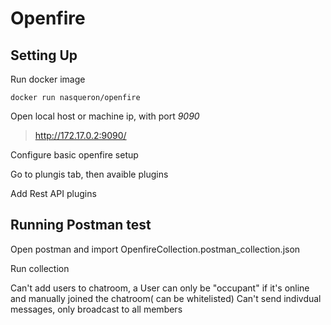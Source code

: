 # Openfire


## Setting Up

Run docker image

```
docker run nasqueron/openfire
```

Open local host or machine ip, with port _9090_

> http://172.17.0.2:9090/

Configure basic openfire setup

Go to plungis tab, then avaible plugins

Add Rest API plugins

## Running Postman test

Open postman and import OpenfireCollection.postman_collection.json

Run collection

Can't add users to chatroom, a User can only be "occupant" if it's online and manually joined the chatroom( can be whitelisted)
Can't send indivdual messages, only broadcast to all members
